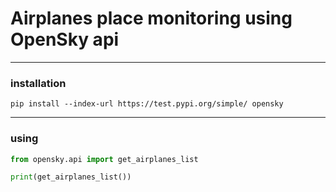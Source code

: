 # Airplanes place monitoring using OpenSky api
---
### installation
```shell
pip install --index-url https://test.pypi.org/simple/ opensky 
``` 
---
### using
```python
from opensky.api import get_airplanes_list

print(get_airplanes_list())
``` 
